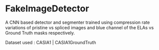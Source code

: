 # FakeImageDetector
A CNN based detector and segmenter trained using compression rate variations of pristine vs spliced images and blue channel of the ELAs vs Ground Truth masks respectively.

Dataset used : CASIA1 | CASIA1GroundTruth

